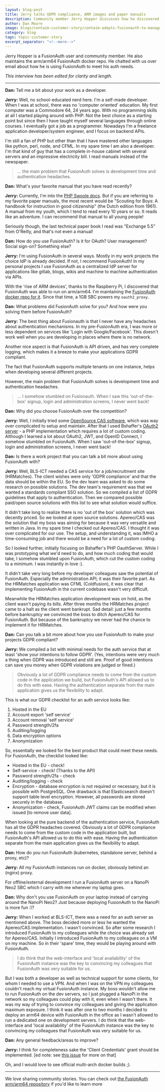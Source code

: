 ```yaml
---
layout: blog-post
title: Jerry talks GDPR compliance, ARM images and paper manuals
description: Community member Jerry Hopper discusses how he discovered FusionAuth and how it's helped him and his teams save development time and avoid authentication headaches.
author: Dan Moore
image: blogs/contaim-customer-story/contaim-adopts-fusionauth-to-manage-their-auth-lifecycle.png
category: blog
tags: topic-customer-story
excerpt_separator: "<!--more-->"
---
```


Jerry Hopper is a FusionAuth user and community member. He also maintains the arm/arm64 FusionAuth docker repo. He chatted with us over email about how he is using FusionAuth to meet his auth needs. 

<!--more-->

*This interview has been edited for clarity and length.*

-------

**Dan:** Tell me a bit about your work as a developer.

**Jerry:** Well, no school-educated nerd here.  I'm a self-made developer. When I was at school, there was no 'computer oriented' education. My first computer was a Commodore 64, 24 years ago. With no programming skills at all I started playing around with PHP. Not the best choice as a starting point but since then I have taught myself several languages through online courses. I eventually got a job as a programmer. Nowadays I'm a freelance application developer/system engineer, and I focus on backend APIs. 

I'm still a fan of PHP but other than that I have mastered other languages like python, perl, node, and CFML. In my spare time I am also a developer. I'm that kind of guy that has a complete in-house cabinet with several servers and an impressive electricity bill. I read manuals instead of the newspaper. 

> ... the main problem that FusionAuth solves is development time and authentication headaches.  

**Dan:** What's your favorite manual that you have read recently?

**Jerry:** Currently, I'm into the [PHP Swoole docs](https://www.swoole.co.uk/). But if you are referring to my favorite paper manuals, the most recent would be "Scouting for Boys: A handbook for instruction in good citizenship" (the Dutch edition from 1961). A manual from my youth, which I tend to read every 10 years or so. It reads like an adventure. I can recommend that manual to all young people! 

Seriously though, the last technical paper book I read was "Exchange 5.5" from O'Reilly, and that's not even a manual!

**Dan:** How do you use FusionAuth? Is it for OAuth? User management? Social sign-on? Something else?

**Jerry:** I'm using FusionAuth in several ways. Mostly in my work projects the choice IdP is already decided. If not, I recommend FusionAuth! In my personal projects I use FusionAuth as a centralized IdP server for applications like gitlab, blogs, wikis and machine to machine authentication via APIs. 

With the 'rise of ARM devices', thanks to the Raspberry Pi, I discovered that FusionAuth was able to run on arm/arm64. I'm maintaining the [FusionAuth docker repo for it](https://github.com/jerryhopper/fusionauth-app-multiarch). Since that time, a 1GB SBC powers my `oauth2_proxy`.

**Dan:** What problems did FusionAuth solve for you? And how were you solving them before FusionAuth?

**Jerry:** The best thing about Fusionauth is that I never have any headaches about authentication mechanisms. In my pre-FusionAuth era, I was more or less dependent on services like 'Login with Google/Facebook'. This doesn't work well when you are developing in places where there is no network.

Another nice aspect is that FusionAuth is API driven, and has very complete logging, which makes it a breeze to make your applications GDPR compliant.  

The fact that FusionAuth supports multiple tenants on one instance, helps when developing several different projects. 

However, the main problem that FusionAuth solves is development time and authentication headaches.  

> ... I somehow stumbled on Fusionauth. When I saw this 'out-of-the-box' signup, login and administration screens, I never went back! 

**Dan:** Why did you choose FusionAuth over the competition?

**Jerry:** Well, I initially tried some [OpenSource CAS software](https://github.com/apereo/cas), which was way over complicated to setup and maintain. After that I used Bshaffer's [OAuth2 server](https://bshaffer.github.io/oauth2-server-php-docs/) - a PHP implementation which requires a lot of custom coding. Although I learned a lot about OAuth2, JWT, and OpenID Connect, I somehow stumbled on FusionAuth. When I saw 'out-of-the-box' signup, login and administration screens, I never went back! 
 
**Dan:** Is there a work project that you can talk a bit more about using FusionAuth with? 
 
**Jerry:** Well, BLS-ICT needed a CAS service for a job/recruitment site (HRMatches). The client wishes were only 'GDPR compliance' and that the data should be within the EU. So the dev team was asked to do some research on possible solutions. The dev team's requirement was that we wanted a standards compliant SSO solution. So we compiled a list of GDPR guidelines that apply to authentication. Then we compared possible paid/open source solutions with this list to see what solution would suffice.

It didn't take long to realize there is no 'out of the box' solution which was decently priced. So we looked at open source solutions.  Apereo/CAS was the solution that my boss was aiming for because it was very versatile and written in Java. In my spare time I checked out Apereo/CAS. I thought it was over complicated for our use. The setup, and understanding it, was IMHO a time-consuming job and there would be a need for a lot of custom coding. 

So I looked further, initially focusing on Bshaffer's PHP OauthServer.  While I was prototyping what we'd need to do, and how much coding that would take, I somehow stumbled upon FusionAuth, which cut the custom coding to a minimum. I was instantly in love :).

It didn't take very long before my developer colleagues saw the potential of FusionAuth. Especially the administration API; it was their favorite part. As the HRMatches application was CFML (Coldfusion), it was clear that implementing FusionAuth in the current codebase wasn't very difficult.  

Meanwhile the HRMatches application development was on hold, as the client wasn't paying its bills. After three months the HRMatches project came to a halt as the client went bankrupt. Sad detail: just a few months before bankruptcy we convinced the boss to ditch Apereo/CAS for FusionAuth. But because of the bankruptcy we never had the chance to implement it for HRMatches.

**Dan:** Can you talk a bit more about how you use FusionAuth to make your projects GDPR compliant?

**Jerry:** We compiled a list with minimal needs for the auth service that at least 'show your intentions to follow GDPR'. (Yes, intentions were very much a thing when GDPR was introduced and still are. Proof of good intentions can save you money when GDPR violations are judged or fined.)

> Obviously a lot of GDPR compliance needs to come from the custom code in the application we build, but FusionAuth's API allowed us to do this with ease. Having the authentication separate from the main application gives us the flexibility to adapt.

This is what our GDPR checklist for an auth service looks like:

1. Hosted in the EU
1. Account export 'self service'
1. Account removal 'self service'
1. Password strength/2fa 
1. Auditing/logging
1. Data encryption options
1. Anonymization

So, essentially we looked for the best product that could meet these needs. For FusionAuth, the checklist looked like:

* Hosted in the EU - check!
* Self-service - check! (Thanks to the API)
* Password strength/2fa - check
* Auditing/logging - check
* Encryption - database encryption is not required or necessary, but it is possible with PostgreSQL. One drawback is that Elasticsearch doesn't support table level encryption. However, all passwords are stored securely in the database.
* Anonymization - check, FusionAuth JWT claims can be modified when issued [to remove user data].

When looking at the pure backend of the authentication service, FusionAuth has all the GDPR headaches covered. Obviously a lot of GDPR compliance needs to come from the custom code in the application built, but FusionAuth's API allowed us to do this with ease. Having the authentication separate from the main application gives us the flexibility to adapt.

**Dan:** How do you run FusionAuth (kubernetes, standalone server, behind a proxy, etc)?

**Jerry:** All my FusionAuth instances run on docker, obviously behind an (nginx) proxy. 

For offline/external development I run a FusionAuth server on a NanoPi Neo2 SBC which I carry with me wherever my laptop goes. 

**Dan:** Why don't you use FusionAuth on your laptop instead of carrying around the NanoPi Neo2? Just because deploying FusionAuth to the NanoPi is more fun :)?
    
**Jerry:** When I worked at BLS-ICT, there was a need for an auth server as mentioned above. The boss decided more or less he wanted the Apereo/CAS implementation. I wasn't convinced. So after some research I introduced FusionAuth to my colleagues while the choice was already set for Apereo/CAS. Initially I introduced FusionAuth to my colleagues on a VM on my machine. So in their 'spare' time, they would be playing around with FusionAuth.  
> I do think that the web-interface and 'local availability' of the FusionAuth instance was the key to convincing my colleagues that FusionAuth was very suitable for us.
 
But I was both a developer as well as technical support for some clients, for whom I needed to use a VPN. And when I was on the VPN my colleagues couldn't reach my virtual FusionAuth instance. My boss wouldn't allow me to run FusionAuth on the dev servers, so I just plugged a NanoPi in the network so my colleagues could play with it, even when I wasn't there.  It was my way of trying to convince my colleagues and giving the application maximum exposure. I think it was after one to two months I decided to deploy an arm64 device with FusionAuth in the office as I wasn't allowed to run a dedicated one on development servers. I do think that the web-interface and 'local availability' of the FusionAuth instance was the key to convincing my colleagues that FusionAuth was very suitable for us.

**Dan:** Any general feedback/areas to improve?

**Jerry:** I think for completeness sake the 'Client Credentials' grant should be implemented. [ed note: see [this issue](https://github.com/FusionAuth/fusionauth-issues/issues/155) for more on that]

Oh, and I would love to see official multi-arch docker builds ;). 

-------

We love sharing community stories. You can check out [the FusionAuth arm/arm64 repository](https://github.com/jerryhopper/fusionauth-app-multiarch) if you'd like to learn more


